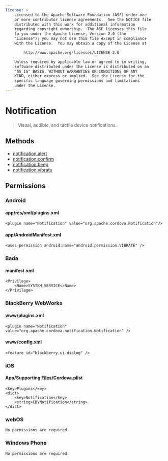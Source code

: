 ```yaml
---
license: >
    Licensed to the Apache Software Foundation (ASF) under one
    or more contributor license agreements.  See the NOTICE file
    distributed with this work for additional information
    regarding copyright ownership.  The ASF licenses this file
    to you under the Apache License, Version 2.0 (the
    "License"); you may not use this file except in compliance
    with the License.  You may obtain a copy of the License at

        http://www.apache.org/licenses/LICENSE-2.0

    Unless required by applicable law or agreed to in writing,
    software distributed under the License is distributed on an
    "AS IS" BASIS, WITHOUT WARRANTIES OR CONDITIONS OF ANY
    KIND, either express or implied.  See the License for the
    specific language governing permissions and limitations
    under the License.
---
```


Notification
============

> Visual, audible, and tactile device notifications.

Methods
-------

- <a href="notification.alert.html">notification.alert</a>
- <a href="notification.confirm.html">notification.confirm</a>
- <a href="notification.beep.html">notification.beep</a>
- <a href="notification.vibrate.html">notification.vibrate</a>

Permissions
-----------

### Android

#### app/res/xml/plugins.xml

    <plugin name="Notification" value="org.apache.cordova.Notification"/>

#### app/AndroidManifest.xml

    <uses-permission android:name="android.permission.VIBRATE" />

### Bada

#### manifest.xml

    <Privilege>
        <Name>SYSTEM_SERVICE</Name>
    </Privilege>

### BlackBerry WebWorks

#### www/plugins.xml

    <plugin name="Notification" value="org.apache.cordova.notification.Notification" />

#### www/config.xml

    <feature id="blackberry.ui.dialog" />

### iOS

#### App/Supporting <a href="../file/fileobj/fileobj.html">File</a>s/Cordova.plist

    <key>Plugins</key>
    <dict>
        <key>Notification</key>
        <string>CDVNotification</string>
    </dict>

### webOS

    No permissions are required.

### Windows Phone

    No permissions are required.
